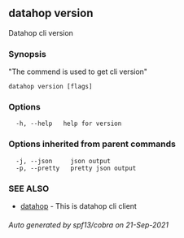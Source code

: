 ## datahop version

Datahop cli version

### Synopsis


"The commend is used to get cli version"
		

```
datahop version [flags]
```

### Options

```
  -h, --help   help for version
```

### Options inherited from parent commands

```
  -j, --json     json output
  -p, --pretty   pretty json output
```

### SEE ALSO

* [datahop](datahop.md)	 - This is datahop cli client

###### Auto generated by spf13/cobra on 21-Sep-2021
